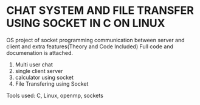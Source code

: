 # CHAT SYSTEM AND FILE TRANSFER USING SOCKET IN C ON LINUX
OS project of socket programming communication between server and client and extra features(Theory and Code Included)
Full code and documenation is attached.

1. Multi user chat
2. single client server
3. calculator using socket
4. File Transfering using Socket

Tools used:
C, Linux, openmp, sockets
